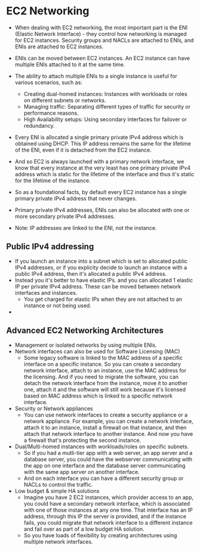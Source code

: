 # EC2 Networking

- When dealing with EC2 networking, the most important part is the ENI (Elastic Network Interface) - they control how networking is managed for EC2 instances. Security groups and NACLs are attached to ENIs, and ENIs are attached to EC2 instances. 
- ENIs can be moved between EC2 instances. An EC2 instance can have multiple ENIs attached to it at the same time.
- The ability to attach multiple ENIs to a single instance is useful for various scenarios, such as:
  - Creating dual-homed instances: Instances with workloads or roles on different subnets or networks.
  - Managing traffic: Separating different types of traffic for security or performance reasons.
  - High Availability setups: Using secondary interfaces for failover or redundancy.

- Every ENI is allocated a single primary private IPv4 address which is obtained using DHCP. This IP address remains the same for the lifetime of the ENI, even if it is detached from the EC2 instance. 
- And so EC2 is always launched with a primary network interface, we know that every instance at the very least has one primary private IPv4 address which is static for the lifetime of the interface and thus it's static for the lifetime of the instance.
- So as a foundational facts, by default every EC2 instance has a single primary private IPv4 address that never changes. 
- Primary private IPv4 addresses, ENIs can also be allocated with one or more secondary private IPv4 addresses. 
- Note: IP addresses are linked to the ENI, not the instance.


## Public IPv4 addressing

- If you launch an instance into a subnet which is set to allocated public IPv4 addresses, or if you explicity decide to launch an instance with a public IPv4 address, then it's allocated a public IPv4 address.
- Instead you it's better to have elastic IPs. and you can allocated 1 elastic IP per private IPv4 address. These can be moved between network interfaces and instances.
  - You get charged for elastic IPs when they are not attached to an instance or not being used.
- 

## Advanced EC2 Networking Architectures

- Management or isolated networks by using multiple ENIs.
- Network interfaces can also be used for Software Licensing (MAC)
  - Some legacy software is linked to the MAC address of a specific interface on a specific instance. So you can create a secondary network interface, attach to an instance, use the MAC address for the licensing. And if you need to migrate the software, you can detach the network interface from the instance, move it to another one, attach it and the software will still work because it's licensed based on MAC address which is linked to a specific network interface.
- Security or Network appliances
  - You can use network interfaces to create a security appliance or a network appliance. For example, you can create a network interface, attach it to an instance, install a firewall on that instance, and then attach that network interface to another instance. And now you have a firewall that's protecting the second instance.
- Dual/Multi-homed instances with workloads/roles on specific subnets. 
  - So if you had a mutli-tier app with a web server, an app server and a database server, you could have the webserver communicating with the app on one interface and the database server communicating with the same app server on another interface.
  - And on each interface you can have a different security group or NACLs to control the traffic.
- Low budget & simple HA solutions
  - Imagine you have 2 EC2 instances, which provider access to an app, you could have a secondary network interface, which is associated with one of those instances at any one time. That interface has an IP address, through this IP the server is provided, and if the instance fails, you could migrate that network interface to a different instance and fail over as part of a low budget HA solution.
  - So you have loads of flexibility by creating architectures using multiple network interfaces.


